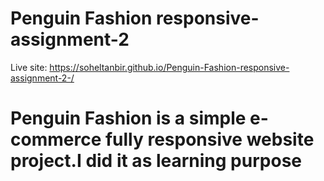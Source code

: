 # Penguin Fashion responsive-assignment-2
Live site: https://soheltanbir.github.io/Penguin-Fashion-responsive-assignment-2-/
# Penguin Fashion is a simple e-commerce fully responsive website project.I did it as learning purpose
